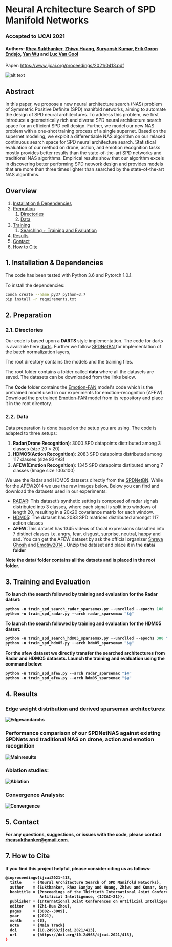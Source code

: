 # Neural Architecture Search of SPD Manifold Networks
### Accepted to IJCAI 2021
#### Authors: [Rhea Sukthanker](https://rheasukthanker.github.io/), [Zhiwu Huang](https://zhiwu-huang.github.io/), [Suryansh Kumar](https://suryanshkumar.github.io/), [Erik Goron Endsjo](https://ch.linkedin.com/in/erikgoron), [Yan Wu](https://vision.ee.ethz.ch/people-details.MjUzMDc2.TGlzdC8zMjg5LC0xOTcxNDY1MTc4.html) and [Luc Van Gool](https://scholar.google.ch/citations?hl=en&user=TwMib_QAAAAJ)

Paper: https://www.ijcai.org/proceedings/2021/0413.pdf

![alt text](images/overview.png)

## Abstract
In this paper, we propose a new neural architecture search (NAS) problem of Symmetric Positive Definite (SPD) manifold networks, aiming to automate
the design of SPD neural architectures. To address this problem, we first introduce a geometrically rich and diverse SPD neural architecture search space
for an efficient SPD cell design. Further, we model our new NAS problem with a one-shot training process of a single supernet. Based on the supernet modeling, we exploit a differentiable NAS algorithm on our relaxed continuous search space for SPD neural architecture search. Statistical evaluation of our method on drone, action, and emotion recognition tasks mostly provides better results than the state-of-the-art SPD networks and traditional NAS algorithms. Empirical results show that our algorithm excels in discovering better performing SPD network design and provides models that are more than three times lighter than searched by the state-of-the-art NAS algorithms.

## Overview
1. [Installation & Dependencies](#Dependencies)
2. [Prepration](#Prepration)
    1. [Directories](#Directories)
    2. [Data](#Data)
3. [Training](#Training)
    1. [Searching + Training and Evaluation](#launch)
4. [Results](#Results)
5. [Contact](#Contact)
6. [How to Cite](#How-to-Cite)

## 1. Installation & Dependencies<a name="Dependencies"></a>
The code has been tested with Python 3.6 and Pytorch 1.0.1.


To install the dependencies:
```bash
conda create --name py37 python=3.7
pip install -r requirements.txt
```

## 2. Preparation<a name="Prepration"></a>

### 2.1. Directories<a name="Directories"></a>
Our code is based upon a <b> DARTS </b> style implementation. The code for darts is available here <a href=https://github.com/quark0/darts> darts</a>. Further we follow <a href=https://proceedings.neurips.cc/paper/2019/file/6e69ebbfad976d4637bb4b39de261bf7-Supplemental.zip)> SPDNetBN </a> for implementation of the batch normalization layers, 

The root directory contains the models and the training files. 

The root folder contains a folder called <b> data </b> where all the datasets are saved. The datasets can be downloaded from the links below. 

The <b>Code</b> folder contains the <a href="https://github.com/Open-Debin/Emotion-FAN">Emotion-FAN</a> model's code which is the pretrained model used in our experiments for emotion-recognition (AFEW). Download the pretrained <a href="https://github.com/Open-Debin/Emotion-FAN">Emotion-FAN</a> model from its repository and place it in the root directory.  

### 2.2. Data<a name="Data"></a>
Data preparation is done based on the setup you are using. The code is adapted to three setups:
<ol>
    <li><b>Radar(Drone Recognition)</b>: 3000 SPD datapoints distributed among 3 classes (size 20 × 20)</li>
    <li><b>HDMO5(Action Recognition)</b>: 2083 SPD datapoints distributed among 117 classes (size 93×93)</li>
    <li><b>AFEW(Emotion Recognition)</b>: 1345 SPD datapoints distibuted among 7 classes (Image size 100x100)</li>
</ol>    

We use the Radar and HDM05 datasets directly from the <a href="https://proceedings.neurips.cc/paper/2019/file/6e69ebbfad976d4637bb4b39de261bf7-Supplemental.zip">SPDNetBN</a>. While for the AFEW2014 we use the raw images below. Below you can find and download the datasets used in our experiments:
<ul>
    <li><a href="https://drive.google.com/file/d/1Wk4Ie8S164t7n5PFzAnlVYPwjjCDG-p1/view?usp=sharing">RADAR</a>: This dataset’s synthetic setting is composed of radar signals distributed into 3 classes, where each signal is split into windows of length 20, resulting in a 20x20 covariance matrix for each window. </li>
    <li><a href="https://drive.google.com/file/d/1WtbpuKuB3vwp4vtfTWvJi05hBkfSvNSu/view?usp=sharing">HDM05</a>: The dataset has 2083 SPD matrices distributed amongst  117 action classes</li>
    <li><b>AFEW</b>:This dataset has 1345 videos
of facial expressions classified into 7 distinct classes i.e. angry, fear, disgust, surprise, neutral, happy and sad. You can get the AFEW dataset by ask the official organizer <a href="mailto:shreya.ghosh@iitrpr.ac.in">Shreya Ghosh</a> and <a href="mailto:emotiw2014@gmail.com">Emotiw2014</a> . Unzip the dataset and place it in the <b>data/<b> folder </li>
</ul>

Note the <b>data/</b> folder contains all the datsets and is placed in the root folder.


## 3. Training and Evaluation <a name="Training"></a>
To launch the search followed by training and evaluation for the Radar datset:

```python
python -u train_spd_search_radar_sparsemax.py --unrolled --epochs 100  "$@"
python -u train_spd_radar.py --arch radar_sparsemax "$@"
```

To launch the search followed by training and evaluation for the HDM05 datset:
```python
python -u train_spd_search_hdm05_sparsemax.py --unrolled --epochs 300 "$@"
python -u train_spd_hdm05.py --arch hdm05_sparsemax "$@"
```
For the afew dataset we directly transfer the searched architectures from Radar and HDMO5 datasets. Launch the **training and evaluation** using the command below:
```python
python -u train_spd_afew.py --arch radar_sparsemax "$@"
python -u train_spd_afew.py --arch hdm05_sparsemax "$@"
```

## 4. Results<a name="Results"></a>
### Edge weight distribution and derived sparsemax architectures:

![Edgesandarchs](images/weights_and_archs.png)

### Performance comparison of our SPDNetNAS against existing SPDNets and traditional NAS on drone, action and emotion recognition
![Mainresults](images/main_results.png)

### Ablation studies:

![Ablation](images/ablations.png)


### Convergence Analysis:

![Convergence](images/convergence_curves.png)
## 5. Contact<a name="Contact"></a>
For any questions, suggestions, or issues with the code, please contact <a>rheasukthanker@gmail.com</a>.



## 7. How to Cite<a name="How-to-Cite"></a>
If you find this project helpful, please consider citing us as follows:
```bash
@inproceedings{ijcai2021-413,
  title     = {Neural Architecture Search of SPD Manifold Networks},
  author    = {Sukthanker, Rhea Sanjay and Huang, Zhiwu and Kumar, Suryansh and Goron Endsjo, Erik and Wu, Yan and Van Gool, Luc},
  booktitle = {Proceedings of the Thirtieth International Joint Conference on
               Artificial Intelligence, {IJCAI-21}},
  publisher = {International Joint Conferences on Artificial Intelligence Organization},
  editor    = {Zhi-Hua Zhou},
  pages     = {3002--3009},
  year      = {2021},
  month     = {8},
  note      = {Main Track}
  doi       = {10.24963/ijcai.2021/413},
  url       = {https://doi.org/10.24963/ijcai.2021/413},
}
```
